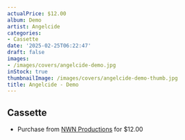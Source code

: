 ```yaml
---
actualPrice: $12.00
album: Demo
artist: Angelcide
categories:
- Cassette
date: '2025-02-25T06:22:47'
draft: false
images:
- /images/covers/angelcide-demo.jpg
inStock: true
thumbnailImage: /images/covers/angelcide-demo-thumb.jpg
title: Angelcide - Demo
---
```


## Cassette
* Purchase from [NWN Productions](http://shop.nwnprod.com/index.php?route=product/product&path=73&product_id=53279&sort=pd.name&order=ASC) for $12.00
